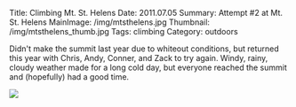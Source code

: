 Title: Climbing Mt. St. Helens
Date: 2011.07.05
Summary: Attempt #2 at Mt. St. Helens
MainImage: /img/mtsthelens.jpg
Thumbnail: /img/mtsthelens_thumb.jpg
Tags: climbing
Category: outdoors

Didn't make the summit last year due to whiteout conditions, but returned this year with Chris, Andy, Conner, and Zack to try again. Windy, rainy, cloudy weather made for a long cold day, but everyone reached the summit and (hopefully) had a good time.

<p><img src="/img/outdoors/mtsthelenssummit.jpg" class="smallimg" /></p>
